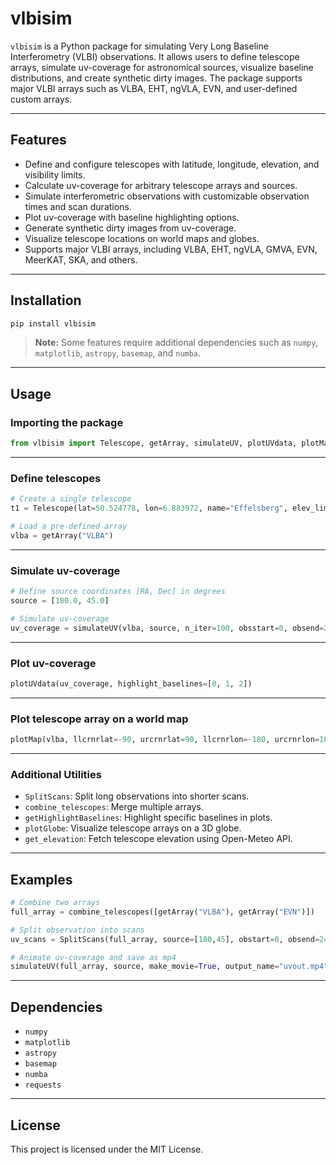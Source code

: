 # vlbisim

`vlbisim` is a Python package for simulating Very Long Baseline Interferometry (VLBI) observations. It allows users to define telescope arrays, simulate uv-coverage for astronomical sources, visualize baseline distributions, and create synthetic dirty images. The package supports major VLBI arrays such as VLBA, EHT, ngVLA, EVN, and user-defined custom arrays.

---

## Features

- Define and configure telescopes with latitude, longitude, elevation, and visibility limits.  
- Calculate uv-coverage for arbitrary telescope arrays and sources.  
- Simulate interferometric observations with customizable observation times and scan durations.  
- Plot uv-coverage with baseline highlighting options.  
- Generate synthetic dirty images from uv-coverage.  
- Visualize telescope locations on world maps and globes.  
- Supports major VLBI arrays, including VLBA, EHT, ngVLA, GMVA, EVN, MeerKAT, SKA, and others.  

---

## Installation

```bash
pip install vlbisim
```

> **Note:** Some features require additional dependencies such as `numpy`, `matplotlib`, `astropy`, `basemap`, and `numba`.

---

## Usage

### Importing the package

```python
from vlbisim import Telescope, getArray, simulateUV, plotUVdata, plotMap
```

---

### Define telescopes

```python
# Create a single telescope
t1 = Telescope(lat=50.524778, lon=6.883972, name="Effelsberg", elev_lim=15)

# Load a pre-defined array
vlba = getArray("VLBA")
```

---

### Simulate uv-coverage

```python
# Define source coordinates [RA, Dec] in degrees
source = [180.0, 45.0]

# Simulate uv-coverage
uv_coverage = simulateUV(vlba, source, n_iter=100, obsstart=0, obsend=24, make_plot=True)
```

---

### Plot uv-coverage

```python
plotUVdata(uv_coverage, highlight_baselines=[0, 1, 2])
```

---

### Plot telescope array on a world map

```python
plotMap(vlba, llcrnrlat=-90, urcrnrlat=90, llcrnrlon=-180, urcrnrlon=180)
```

---

### Additional Utilities

- `SplitScans`: Split long observations into shorter scans.  
- `combine_telescopes`: Merge multiple arrays.  
- `getHighlightBaselines`: Highlight specific baselines in plots.  
- `plotGlobe`: Visualize telescope arrays on a 3D globe.  
- `get_elevation`: Fetch telescope elevation using Open-Meteo API.  

---

## Examples

```python
# Combine two arrays
full_array = combine_telescopes([getArray("VLBA"), getArray("EVN")])

# Split observation into scans
uv_scans = SplitScans(full_array, source=[180,45], obstart=0, obsend=24, scan_time=2, n_scans=12)

# Animate uv-coverage and save as mp4
simulateUV(full_array, source, make_movie=True, output_name="uvout.mp4")
```

---

## Dependencies

- `numpy`  
- `matplotlib`  
- `astropy`  
- `basemap`  
- `numba`  
- `requests`  

---

## License

This project is licensed under the MIT License.

